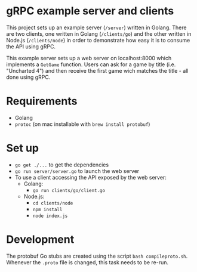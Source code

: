 gRPC example server and clients
===============================

This project sets up an example server (`/server`) written in Golang. There are two clients, one written in Golang (`/clients/go`) and the other written in Node.js (`/clients/node`) in order to demonstrate how easy it is to consume the API using gRPC.

This example server sets up a web server on localhost:8000 which implements a `GetGame` function. Users can ask for a game by title (i.e. "Uncharted 4") and then receive the first game wich matches the title - all done using gRPC.

# Requirements
- Golang
- `protoc` (on mac installable with `brew install protobuf`)

# Set up
- `go get ./...` to get the dependencies
- `go run server/server.go` to launch the web server
- To use a client accessing the API exposed by the web server:
  - Golang:
    - `go run clients/go/client.go`
  - Node.js:
    - `cd clients/node`
    - `npm install`
    - `node index.js`

# Development
The protobuf Go stubs are created using the script `bash compileproto.sh`. Whenever the `.proto` file is changed, this task needs to be re-run.
